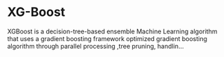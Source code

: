 # XG-Boost
XGBoost is a decision-tree-based ensemble Machine Learning algorithm that uses a gradient boosting framework optimized gradient boosting algorithm through parallel processing ,tree pruning, handlin…
